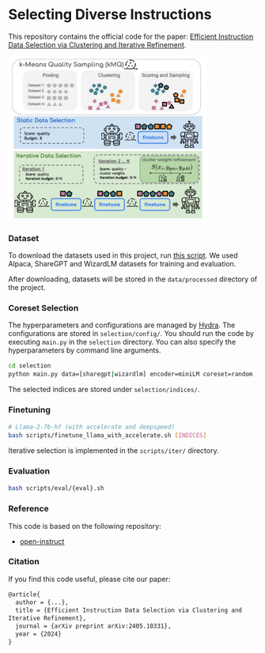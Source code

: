 # Selecting Diverse Instructions

This repository contains the official code for the paper: [Efficient Instruction Data Selection
via Clustering and Iterative Refinement](https://arxiv.org/abs/2405.10331).

<img src="visual/kmq.jpg" alt="KMQ Visualization" width="400">


### Dataset

To download the datasets used in this project, run [this script](https://github.com/allenai/open-instruct/blob/main/scripts/data/prepare_train_data.sh). We used Alpaca, ShareGPT and WizardLM datasets for training and evaluation.

After downloading, datasets will be stored in the `data/processed` directory of the project.




### Coreset Selection
The hyperparameters and configurations are managed by [Hydra](https://hydra.cc/). The configurations are stored in `selection/config/`.
You should run the code by executing `main.py` in the `selection` directory. You can also specify the hyperparameters by command line arguments.
```bash
cd selection
python main.py data=[sharegpt|wizardlm] encoder=miniLM coreset=random
```
The selected indices are stored under `selection/indices/`.


### Finetuning
```bash
# Llama-2-7b-hf (with accelerate and deepspeed)
bash scripts/finetune_llama_with_accelerate.sh [INDICES]
```
Iterative selection is implemented in the `scripts/iter/` directory.

### Evaluation
```bash
bash scripts/eval/{eval}.sh
```

### Reference
This code is based on the following repository:
- [open-instruct](https://github.com/allenai/open-instruct)


### Citation
If you find this code useful, please cite our paper:
```
@article{
  author = {...},
  title = {Efficient Instruction Data Selection via Clustering and Iterative Refinement},
  journal = {arXiv preprint arXiv:2405.10331},
  year = {2024}
}
```
